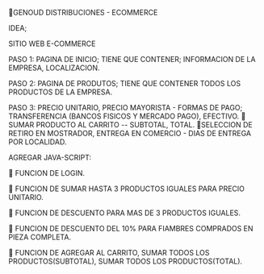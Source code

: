 📌GENOUD DISTRIBUCIONES - ECOMMERCE


IDEA;

SITIO WEB E-COMMERCE 

PASO 1: PAGINA DE INICIO; TIENE QUE CONTENER; INFORMACION DE LA EMPRESA, LOCALIZACION.

PASO 2: PAGINA DE PRODUTOS; TIENE QUE CONTENER TODOS LOS PRODUCTOS DE LA EMPRESA.

PASO 3: PRECIO UNITARIO, PRECIO MAYORISTA - FORMAS DE PAGO; TRANSFERENCIA (BANCOS FISICOS Y MERCADO PAGO), EFECTIVO. 
        📌SUMAR PRODUCTO AL CARRITO -- SUBTOTAL, TOTAL.
            📌SELECCION DE RETIRO EN MOSTRADOR, ENTREGA EN COMERCIO - DIAS DE ENTREGA POR LOCALIDAD.





AGREGAR JAVA-SCRIPT:

📌 FUNCION DE LOGIN.

📌 FUNCION DE SUMAR HASTA 3 PRODUCTOS IGUALES PARA PRECIO UNITARIO.

📌 FUNCION DE DESCUENTO PARA MAS DE 3 PRODUCTOS IGUALES.

📌 FUNCION DE DESCUENTO DEL 10% PARA FIAMBRES COMPRADOS EN PIEZA COMPLETA.

📌 FUNCION DE AGREGAR AL CARRITO, SUMAR TODOS LOS PRODUCTOS(SUBTOTAL), SUMAR TODOS LOS PRODUCTOS(TOTAL).


